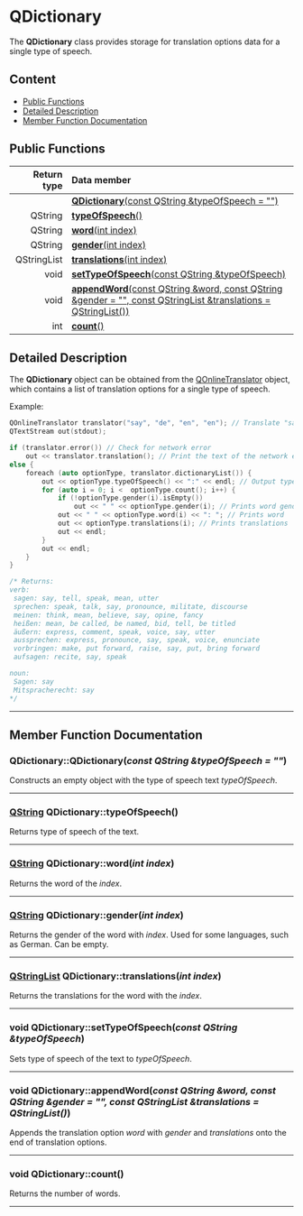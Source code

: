# QDictionary

The **QDictionary** class provides storage for translation options data for a single type of speech.

## Content

* [Public Functions](#public-functions)
* [Detailed Description](#detailed-description)
* [Member Function Documentation](#member-function-documentation)

## Public Functions

| Return type | Data member                                                                                                                          |
|------------:|:-------------------------------------------------------------------------------------------------------------------------------------|
|             | [**QDictionary**(const QString &typeOfSpeech = "")](#c1)                                                                             |
| QString     | [**typeOfSpeech**()](#type-of-speech)                                                                                                |
| QString     | [**word**(int index)](#word)                                                                                                         |
| QString     | [**gender**(int index)](#gender)                                                                                                     |
| QStringList | [**translations**(int index)](#translations)                                                                                         |
| void        | [**setTypeOfSpeech**(const QString &typeOfSpeech)](#set-type-of-speech)                                                              |
| void        | [**appendWord**(const QString &word, const QString &gender = "", const QStringList &translations = QStringList())](#append-word)     |
| int         | [**count**()](#count)                                                                                                                |

## Detailed Description

The **QDictionary** object can be obtained from the [QOnlineTranslator](docs/QOnlineTranslator.md "Class documentation") object, which contains a list of translation options for a single type of speech.

Example:

```cpp
QOnlineTranslator translator("say", "de", "en", "en"); // Translate "say" into German form English with English names of speech types
QTextStream out(stdout);

if (translator.error()) // Check for network error
    out << translator.translation(); // Print the text of the network error
else {
    foreach (auto optionType, translator.dictionaryList()) {
        out << optionType.typeOfSpeech() << ":" << endl; // Output type of speech with a colon
        for (auto i = 0; i <  optionType.count(); i++) {
            if (!optionType.gender(i).isEmpty())
                out << " " << optionType.gender(i); // Prints word gender
            out << " " << optionType.word(i) << ": "; // Prints word
            out << optionType.translations(i); // Prints translations
            out << endl;
        }
        out << endl;
    }
}

/* Returns:
verb:
 sagen: say, tell, speak, mean, utter
 sprechen: speak, talk, say, pronounce, militate, discourse
 meinen: think, mean, believe, say, opine, fancy
 heißen: mean, be called, be named, bid, tell, be titled
 äußern: express, comment, speak, voice, say, utter
 aussprechen: express, pronounce, say, speak, voice, enunciate
 vorbringen: make, put forward, raise, say, put, bring forward
 aufsagen: recite, say, speak

noun:
 Sagen: say
 Mitspracherecht: say
*/
```
---

## Member Function Documentation

### <a id='c1'/> QDictionary::QDictionary(*const QString &typeOfSpeech = ""*)
Constructs an empty object with the type of speech text *typeOfSpeech*.
___

### <a id='type-of-speech'/> [QString](http://doc.qt.io/qt-5/qstring.html "Qt Documentation") QDictionary::typeOfSpeech()
Returns type of speech of the text.
___

### <a id='word'/> [QString](http://doc.qt.io/qt-5/qstring.html "Qt Documentation") QDictionary::word(*int index*)
Returns the word of the *index*.
___

### <a id='gender'/> [QString](http://doc.qt.io/qt-5/qstring.html "Qt Documentation") QDictionary::gender(*int index*)
Returns the gender of the word with *index*. Used for some languages, such as German. Can be empty.
___

### <a id='translations'/> [QStringList](http://doc.qt.io/qt-5/qstringlist.html "Qt Documentation") QDictionary::translations(*int index*)
Returns the translations for the word with the *index*.
___

### <a id='set-type-of-speech'/> void QDictionary::setTypeOfSpeech(*const QString &typeOfSpeech*)
Sets type of speech of the text to *typeOfSpeech*.
___

### <a id='append-word'/> void QDictionary::appendWord(*const QString &word, const QString &gender = "", const QStringList &translations = QStringList()*)
Appends the translation option *word* with *gender* and *translations* onto the end of translation options.
___

### <a id='count'/> void QDictionary::count()
Returns the number of words.
___
